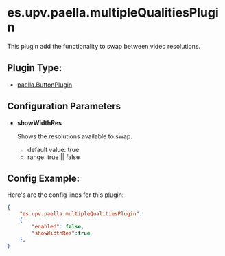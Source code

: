# es.upv.paella.multipleQualitiesPlugin

This plugin add the functionality to swap between video resolutions.


## Plugin Type:
- [paella.ButtonPlugin](../plugin_type.md)

## Configuration Parameters

* **showWidthRes**

	Shows the resolutions available to swap.
	- default value: true
	- range: true || false

## Config Example:

Here's are the config lines for this plugin:

```json
{
	"es.upv.paella.multipleQualitiesPlugin": 
	{
		"enabled": false,
		"showWidthRes":true
	},
}
```
